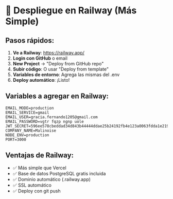 # 🚀 Despliegue en Railway (Más Simple)

## Pasos rápidos:

1. **Ve a Railway**: https://railway.app/
2. **Login con GitHub** o email
3. **New Project** → "Deploy from GitHub repo"
4. **Subir código**: O usar "Deploy from template"
5. **Variables de entorno**: Agrega las mismas del .env
6. **Deploy automático**: ¡Listo!

## Variables a agregar en Railway:

```
EMAIL_MODE=production
EMAIL_SERVICE=gmail
EMAIL_USER=gracia.fernando1205@gmail.com
EMAIL_PASSWORD=vgtr fqzp ngnp uole
JWT_SECRET=596ee578cbeddad34d843b44444ddae25b24192fb4e123a0063fdda1e2194e0b
COMPANY_NAME=Malinoise
NODE_ENV=production
PORT=3000
```

## Ventajas de Railway:
- ✅ Más simple que Vercel
- ✅ Base de datos PostgreSQL gratis incluida
- ✅ Dominio automático (.railway.app)
- ✅ SSL automático
- ✅ Deploy con git push
